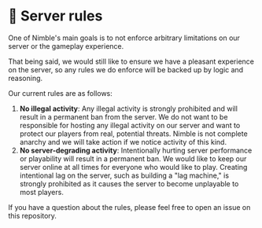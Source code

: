 # 📗 Server rules
One of Nimble's main goals is to not enforce arbitrary limitations on our server or the gameplay experience.

That being said, we would still like to ensure we have a pleasant experience on the server, so any rules we do enforce will be backed up by logic and reasoning.

Our current rules are as follows:
1. **No illegal activity**: Any illegal activity is strongly prohibited and will result in a permanent ban from the server. We do not want to be responsible for hosting any illegal activity on our server and want to protect our players from real, potential threats. Nimble is not complete anarchy and we will take action if we notice activity of this kind.
2. **No server-degrading activity**: Intentionally hurting server performance or playability will result in a permanent ban. We would like to keep our server online at all times for everyone who would like to play. Creating intentional lag on the server, such as building a "lag machine," is strongly prohibited as it causes the server to become unplayable to most players.

If you have a question about the rules, please feel free to open an issue on this repository.